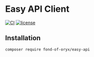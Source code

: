 # Easy API Client
[![CI](https://github.com/fond-of-oryx/easy-api/actions/workflows/main.yml/badge.svg)](https://github.com/fond-of-oryx/easy-api/actions/workflows/main.yml)
[![license](https://img.shields.io/github/license/fond-of-oryx/easy-api.svg)](https://packagist.org/packages/fond-of-oryx/easy-api)

## Installation
```
composer require fond-of-oryx/easy-api
```
